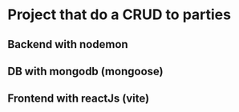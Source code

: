 # Project that do a CRUD to parties
## Backend with nodemon
## DB with mongodb (mongoose)
## Frontend with reactJs (vite)